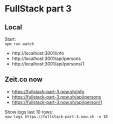 # FullStack part 3

## Local

Start:\
`npm run watch`

-   http://localhost:3001/info
-   http://localhost:3001/api/persons
-   http://localhost:3001/api/persons/1

## Zeit.co now

-   https://fullstack-part-3.now.sh/info
-   https://fullstack-part-3.now.sh/api/persons
-   https://fullstack-part-3.now.sh/api/person/1

Show logs last 10 rows:\
`now logs https://fullstack-part-3.now.sh -n 10`
